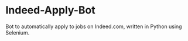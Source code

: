 # Indeed-Apply-Bot
Bot to automatically apply to jobs on Indeed.com, written in Python using Selenium.

